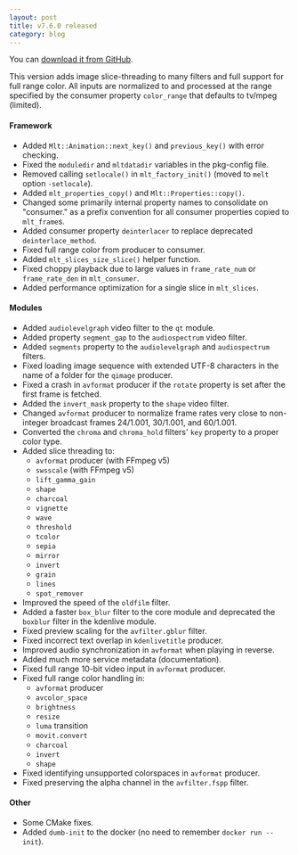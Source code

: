 ```yaml
---
layout: post
title: v7.6.0 released
category: blog
---
```

You can [download it from GitHub](https://github.com/mltframework/mlt/releases/tag/v7.6.0).


This version adds image slice-threading to many filters and full support for
full range color. All inputs are normalized to and processed at
the range specified by the consumer property `color_range` that defaults to
tv/mpeg (limited).

#### Framework
  * Added `Mlt::Animation::next_key()` and `previous_key()` with error checking.
  * Fixed the `moduledir` and `mltdatadir` variables in the pkg-config file.
  * Removed calling `setlocale()` in `mlt_factory_init()` (moved to `melt`
    option `-setlocale`).
  * Added `mlt_properties_copy()` and `Mlt::Properties::copy()`.
  * Changed some primarily internal property names to consolidate on "consumer."
    as a prefix convention for all consumer properties copied to `mlt_frame`s.
  * Added consumer property `deinterlacer` to replace deprecated `deinterlace_method`.
  * Fixed full range color from producer to consumer.
  * Added `mlt_slices_size_slice()` helper function.
  * Fixed choppy playback due to large values in `frame_rate_num` or
    `frame_rate_den` in `mlt_consumer`.
  * Added performance optimization for a single slice in `mlt_slices`.

#### Modules
  * Added `audiolevelgraph` video filter to the `qt` module.
  * Added property `segment_gap` to the `audiospectrum` video filter.
  * Added `segments` property to the `audiolevelgraph` and `audiospectrum` filters.
  * Fixed loading image sequence with extended UTF-8 characters in the
    name of a folder for the `qimage` producer.
  * Fixed a crash in `avformat` producer if the `rotate` property is set after
    the first frame is fetched.
  * Added the `invert_mask` property to the `shape` video filter.
  * Changed `avformat` producer to normalize frame rates very close to
    non-integer broadcast frames 24/1.001, 30/1.001, and 60/1.001.
  * Converted the `chroma` and `chroma_hold` filters' `key` property to a proper
    color type.
  * Added slice threading to:
    - `avformat` producer (with FFmpeg v5)
    - `swsscale` (with FFmpeg v5)
    - `lift_gamma_gain`
    - `shape`
    - `charcoal`
    - `vignette`
    - `wave`
    - `threshold`
    - `tcolor`
    - `sepia`
    - `mirror`
    - `invert`
    - `grain`
    - `lines`
    - `spot_remover`
  * Improved the speed of the `oldfilm` filter.
  * Added a faster `box_blur` filter to the core module and deprecated the
    `boxblur` filter in the kdenlive module.
  * Fixed preview scaling for the `avfilter.gblur` filter.
  * Fixed incorrect text overlap in `kdenlivetitle` producer.
  * Improved audio synchronization in `avformat` when playing in reverse.
  * Added much more service metadata (documentation).
  * Fixed full range 10-bit video input in `avformat` producer.
  * Fixed full range color handling in:
    - `avformat` producer
    - `avcolor_space`
    - `brightness`
    - `resize`
    - `luma` transition
    - `movit.convert`
    - `charcoal`
    - `invert`
    - `shape`
  * Fixed identifying unsupported colorspaces in `avformat` producer.
  * Fixed preserving the alpha channel in the `avfilter.fspp` filter.

#### Other
  - Some CMake fixes.
  - Added `dumb-init` to the docker (no need to remember `docker run --init`).
  